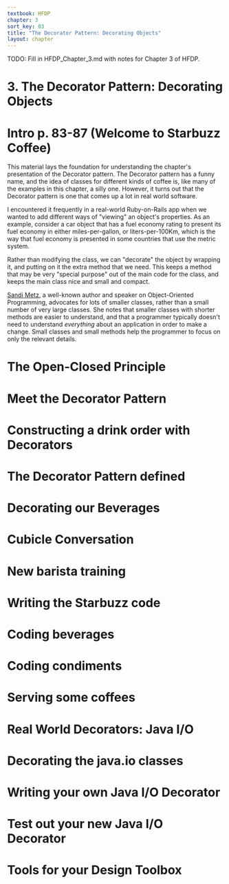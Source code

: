 ```yaml
---
textbook: HFDP
chapter: 3
sort_key: 03
title: "The Decorator Pattern: Decorating Objects"
layout: chapter
---
```


<div style="display:none;"> https://ucsb-cs56-pconrad.github.io/hfdp/HFDP_Chapter_3/ </div>


TODO: Fill in HFDP_Chapter_3.md with notes for Chapter 3 of HFDP.


# 3. The Decorator Pattern: Decorating Objects

# Intro p. 83-87 (Welcome to Starbuzz Coffee)

This material lays the foundation for understanding the chapter's presentation of the Decorator pattern.  The Decorator pattern has a funny name, and the idea of classes for different kinds of coffee is, like many of the examples in this chapter, a silly one.   However, it turns out that the Decorator pattern is one that comes up a lot in real world software.    

I encountered it frequently in a real-world Ruby-on-Rails app when we wanted to add different ways of "viewing" an object's properties.  As an example, consider a car object that has a fuel economy rating to present its fuel economy in either miles-per-gallon, or liters-per-100Km, which is the way that fuel economy is presented in some countries that use the metric system.

Rather than modifying the class, we can "decorate" the object by wrapping it, and putting on it the extra method that we need.   This keeps a method that may be very "special purpose" out of the main code for the class, and keeps the main class nice and small and compact.

[Sandi Metz](http://www.sandimetz.com/), a well-known author and speaker on Object-Oriented Programming, advocates for lots of smaller classes, rather than a small number of very large classes.   She notes that smaller classes with shorter methods are easier to understand, and that a programmer typically doesn't need to understand *everything* about an application in order to make a change.   Small classes and small methods help the programmer to focus on only the relevant details.

# The Open-Closed Principle

# Meet the Decorator Pattern

# Constructing a drink order with Decorators

# The Decorator Pattern defined

# Decorating our Beverages

# Cubicle Conversation

# New barista training

# Writing the Starbuzz code

# Coding beverages

# Coding condiments

# Serving some coffees

# Real World Decorators: Java I/O

# Decorating the java.io classes

# Writing your own Java I/O Decorator

# Test out your new Java I/O Decorator

# Tools for your Design Toolbox


<div style="display:none;"> https://ucsb-cs56-pconrad.github.io/hfdp/HFDP_Chapter_3/ </div>
